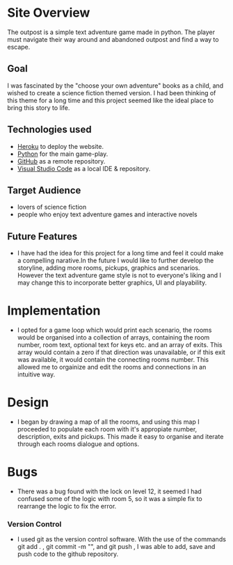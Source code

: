 # Site Overview
The outpost is a simple text adventure game made in python. The player must navigate their way around and abandoned outpost and find a way to escape.

## Goal
I was fascinated by the "choose your own adventure" books as a child, and wished to create a science fiction themed version. I had been thinking of this theme for a long time and this project seemed like the ideal place to bring this story to life.

## Technologies used
- [Heroku](https://heroku.com) to deploy the website.
- [Python](https://www.python.org/) for the main game-play.
- [GitHub](https://github.com/) as a remote repository.
- [Visual Studio Code](https://code.visualstudio.com/) as a local IDE & repository.

## Target Audience
- lovers of science fiction
- people who enjoy text adventure games and interactive novels

## Future Features
- I have had the idea for this project for a long time and feel it could make a compelling narative.In the future I would like to further develop the storyline, adding more rooms, pickups, graphics and scenarios. However the text adventure game style is not to everyone's liking and I may change this to incorporate better graphics, UI and playability.

# Implementation
- I opted for a game loop which would print each scenario, the rooms would be organised into a collection of arrays, containing the room number, room text, optional text for keys etc. and an array of exits. This array would contain a zero if that direction was unavailable, or if this exit was available, it would contain the connecting rooms number. This allowed me to orgainize and edit the rooms and connections in an intuitive way.

# Design
- I began by drawing a map of all the rooms, and using this map I proceeded to populate each room with it's appropiate number, description, exits and pickups.
This made it easy to organise and iterate through each rooms dialogue and  options.

# Bugs
- There was a bug found with the lock on level 12, it seemed I had confused some of the logic with room 5, so it was a simple fix to rearrange the logic to fix the error.

### Version Control
- I used git as the version control software. With the use of the commands git add . , git commit -m "", and git push , I was able to add, save and push code to the github repository.